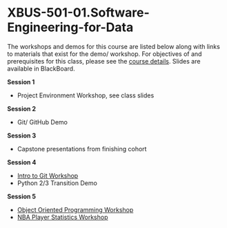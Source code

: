 # XBUS-501-01.Software-Engineering-for-Data

The workshops and demos for this course are listed below along with links to materials that exist for the demo/ workshop. For objectives of and prerequisites for this class, please see the [course details](https://github.com/georgetown-analytics/XBUS-501-01.Software-Engineering-for-Data/blob/master/xbus-501-01.software-engineering-for-data.md). Slides are available in BlackBoard.

**Session 1**

* Project Environment Workshop, see class slides

**Session 2**

* Git/ GitHub Demo

**Session 3**

* Capstone presentations from finishing cohort


**Session 4**

* [Intro to Git Workshop](https://github.com/georgetown-analytics/XBUS-501-01.Software-Engineering-for-Data/tree/master/intro_to_git)
* Python 2/3 Transition Demo


**Session 5**

* [Object Oriented Programming Workshop](https://github.com/georgetown-analytics/XBUS-501-01.Software-Engineering-for-Data/tree/master/OOP_workshop)
* [NBA Player Statistics Workshop](https://github.com/georgetown-analytics/XBUS-501-01.Software-Engineering-for-Data/tree/master/nba)



